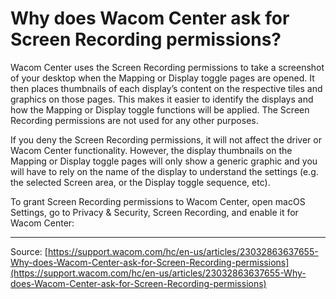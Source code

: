 # Why does Wacom Center ask for Screen Recording permissions?

Wacom Center uses the Screen Recording permissions to take a screenshot of your desktop when the Mapping or Display toggle pages are opened. It then places thumbnails of each display’s content on the respective tiles and graphics on those pages. This makes it easier to identify the displays and how the Mapping or Display toggle functions will be applied. The Screen Recording permissions are not used for any other purposes.


If you deny the Screen Recording permissions, it will not affect the driver or Wacom Center functionality. However, the display thumbnails on the Mapping or Display toggle pages will only show a generic graphic and you will have to rely on the name of the display to understand the settings (e.g. the selected Screen area, or the Display toggle sequence, etc).


To grant Screen Recording permissions to Wacom Center, open macOS Settings, go to Privacy & Security, Screen Recording, and enable it for Wacom Center:

---
Source: [https://support.wacom.com/hc/en-us/articles/23032863637655-Why-does-Wacom-Center-ask-for-Screen-Recording-permissions](https://support.wacom.com/hc/en-us/articles/23032863637655-Why-does-Wacom-Center-ask-for-Screen-Recording-permissions)
